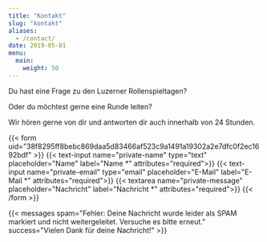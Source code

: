 ```yaml
---
title: "Kontakt"
slug: "kontakt"
aliases:
  - /contact/
date: 2019-05-01
menu:
  main:
    weight: 50
---
```


Du hast eine Frage zu den Luzerner Rollenspieltagen?

Oder du möchtest gerne eine Runde leiten?

Wir hören gerne von dir und antworten dir auch innerhalb von 24 Stunden.

{{< form uid="38f8295ff8bebc869daa5d83466af523c9a1491a19302a2e7dfc0f2ec1692bdf" >}}
  {{< text-input name="private-name" type="text" placeholder="Name" label="Name *" attributes="required">}}
  {{< text-input name="private-email" type="email" placeholder="E-Mail" label="E-Mail *" attributes="required">}}
  {{< textarea name="private-message" placeholder="Nachricht" label="Nachricht *" attributes="required">}}
{{< /form >}}

{{< messages spam="Fehler: Deine Nachricht wurde leider als SPAM markiert und nicht weitergeleitet. Versuche es bitte erneut." success="Vielen Dank für deine Nachricht!" >}}
